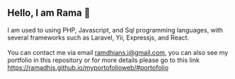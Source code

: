 ## Hello, I am Rama 👋
I am used to using PHP, Javascript, and Sql programming languages, with several frameworks such as Laravel, Yii, Expressjs, and React.
<br><br>
You can contact me via email ramdhians.i@gmail.com, you can also see my portfolio in this repository 
or for more details please go to this link https://ramadhis.github.io/myportofolioweb/#portofolio

<!--
**Ramadhis/Ramadhis** is a ✨ _special_ ✨ repository because its `README.md` (this file) appears on your GitHub profile.

Here are some ideas to get you started:

- 🔭 I’m currently working on ...
- 🌱 I’m currently learning ...
- 👯 I’m looking to collaborate on ...
- 🤔 I’m looking for help with ...
- 💬 Ask me about ...
- 📫 How to reach me: ...
- 😄 Pronouns: ...
- ⚡ Fun fact: ...
-->
